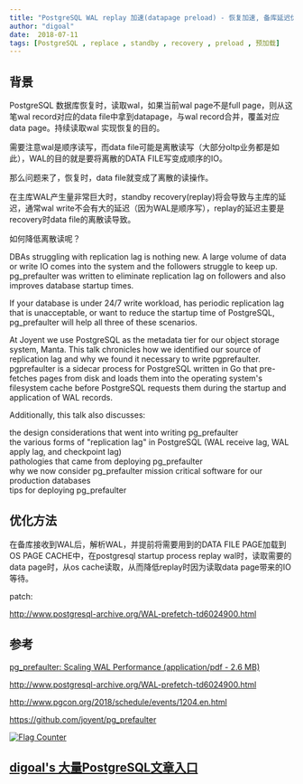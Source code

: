 ```yaml
---
title: "PostgreSQL WAL replay 加速(datapage preload) - 恢复加速, 备库延迟优化"
author: "digoal"
date:  2018-07-11
tags: [PostgreSQL , replace , standby , recovery , preload , 预加载]
---
```

## 背景	    
PostgreSQL 数据库恢复时，读取wal，如果当前wal page不是full page，则从这笔wal record对应的data file中拿到datapage，与wal record合并，覆盖对应data page。持续读取wal 实现恢复的目的。  
  
需要注意wal是顺序读写，而data file可能是离散读写（大部分oltp业务都是如此），WAL的目的就是要将离散的DATA FILE写变成顺序的IO。  
  
那么问题来了，恢复时，data file就变成了离散的读操作。   
  
在主库WAL产生量非常巨大时，standby recovery(replay)将会导致与主库的延迟，通常wal write不会有大的延迟（因为WAL是顺序写），replay的延迟主要是recovery时data file的离散读导致。  
  
如何降低离散读呢？  
  
  
DBAs struggling with replication lag is nothing new. A large volume of data or write IO comes into the system and the followers struggle to keep up. pg_prefaulter was written to eliminate replication lag on followers and also improves database startup times.  
  
If your database is under 24/7 write workload, has periodic replication lag that is unacceptable, or want to reduce the startup time of PostgreSQL, pg_prefaulter will help all three of these scenarios.  
  
At Joyent we use PostgreSQL as the metadata tier for our object storage system, Manta. This talk chronicles how we identified our source of replication lag and why we found it necessary to write pgprefaulter. pgprefaulter is a sidecar process for PostgreSQL written in Go that pre-fetches pages from disk and loads them into the operating system's filesystem cache before PostgreSQL requests them during the startup and application of WAL records.  
  
Additionally, this talk also discusses:  
  
the design considerations that went into writing pg_prefaulter  
the various forms of "replication lag" in PostgreSQL (WAL receive lag, WAL apply lag, and checkpoint lag)  
pathologies that came from deploying pg_prefaulter  
why we now consider pg_prefaulter mission critical software for our production databases  
tips for deploying pg_prefaulter  
  
## 优化方法  
在备库接收到WAL后，解析WAL，并提前将需要用到的DATA FILE PAGE加载到OS PAGE CACHE中，在postgresql startup process replay wal时，读取需要的data page时，从os cache读取，从而降低replay时因为读取data page带来的IO等待。  
  
patch:  
  
http://www.postgresql-archive.org/WAL-prefetch-td6024900.html  
  
## 参考  
[pg_prefaulter: Scaling WAL Performance (application/pdf - 2.6 MB)](20180711_03_pdf_001.pdf)  
  
http://www.postgresql-archive.org/WAL-prefetch-td6024900.html  
  
http://www.pgcon.org/2018/schedule/events/1204.en.html  
  
https://github.com/joyent/pg_prefaulter  
  
    
  
<a rel="nofollow" href="http://info.flagcounter.com/h9V1"  ><img src="http://s03.flagcounter.com/count/h9V1/bg_FFFFFF/txt_000000/border_CCCCCC/columns_2/maxflags_12/viewers_0/labels_0/pageviews_0/flags_0/"  alt="Flag Counter"  border="0"  ></a>  
  
  
  
  
  
  
## [digoal's 大量PostgreSQL文章入口](https://github.com/digoal/blog/blob/master/README.md "22709685feb7cab07d30f30387f0a9ae")
  

